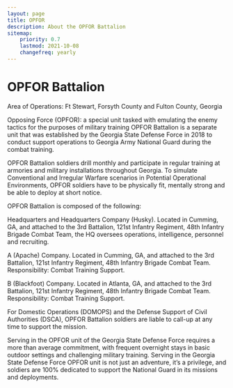 ```yaml
---
layout: page
title: OPFOR
description: About the OPFOR Battalion
sitemap:
    priority: 0.7
    lastmod: 2021-10-08
    changefreq: yearly
---
```



# OPFOR Battalion

Area of Operations: Ft Stewart, Forsyth County and Fulton County, Georgia

Opposing Force (OPFOR): a special unit tasked with emulating the enemy tactics for the purposes of military training
OPFOR Battalion is a separate unit that was established by the Georgia State Defense Force in 2018 to conduct support operations to Georgia  Army National Guard during the combat training.

OPFOR Battalion soldiers drill monthly and participate in regular training at armories and military installations throughout Georgia.
To simulate Conventional and Irregular Warfare scenarios in Potential Operational Environments, OPFOR soldiers have to be physically fit, mentally strong and be able to deploy at short notice.

OPFOR Battalion is composed of the following:

Headquarters and Headquarters Company (Husky). Located in Cumming, GA, and attached to the 3rd Battalion, 121st Infantry Regiment, 48th Infantry Brigade Combat Team, the HQ oversees operations, intelligence, personnel and recruiting.

A (Apache) Company.  Located in Cumming, GA, and attached to the 3rd Battalion, 121st Infantry Regiment, 48th Infantry Brigade Combat Team. Responsibility: Combat Training Support.

B (Blackfoot) Company.  Located in Atlanta, GA, and attached to the 3rd Battalion, 121st Infantry Regiment, 48th Infantry Brigade Combat Team. Responsibility: Combat Training Support.

For Domestic Operations (DOMOPS) and the Defense Support of Civil Authorities (DSCA), OPFOR Battalion soldiers are liable to call-up at any time to support the mission.

Serving in the OPFOR unit of the Georgia State Defense Force requires a more than average commitment, with frequent overnight stays in basic outdoor settings and challenging military training.
Serving in the Georgia State Defense Force OPFOR unit is not just an adventure, it’s a privilege, and soldiers are 100% dedicated to support the National Guard in its missions and deployments.